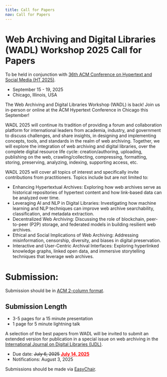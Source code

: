 ```yaml
---
title: Call for Papers
nav: Call for Papers
---
```

# Web Archiving and Digital Libraries (WADL) Workshop 2025 Call for Papers

To be held in conjunction with [36th ACM Conference on Hypertext and Social Media (HT 2025)](https://ht.acm.org/ht2025/).

* September 15 - 19, 2025
* Chicago, Illinois, USA

The Web Archiving and Digital Libraries Workshop (WADL) is back! Join us in-person or online at the ACM Hypertext Conference in Chicago this September!

WADL 2025 will continue its tradition of providing a forum and collaboration platform for international leaders from academia, industry, and government to discuss challenges, and share insights, in designing and implementing concepts, tools, and standards in the realm of web archiving. Together, we will explore the integration of web archiving and digital libraries, over the complete digital resource life cycle: creation/authoring, uploading, publishing on the web, crawling/collecting, compressing, formatting, storing, preserving, analyzing, indexing, supporting access, etc.

WADL 2025 will cover all topics of interest and specifically invite contributions from practitioners. Topics include but are not limited to:

- Enhancing Hypertextual Archives: Exploring how web archives serve as historical repositories of hypertext content and how link-based data can be analyzed over time.
- Leveraging AI and NLP in Digital Libraries: Investigating how machine learning and NLP techniques can improve web archive searchability, classification, and metadata extraction.
- Decentralized Web Archiving: Discussing the role of blockchain, peer-to-peer (P2P) storage, and federated models in building resilient web archives.
- Ethical and Social Implications of Web Archiving: Addressing misinformation, censorship, diversity, and biases in digital preservation.
- Interactive and User-Centric Archival Interfaces: Exploring hyperlinked knowledge graphs, linked open data, and immersive storytelling techniques that leverage web archives.

# Submission:

Submission should be in [ACM 2-column format](https://www.acm.org/publications/proceedings-template).

## Submission Length

* 3-5 pages for a 15 minute presentation
* 1 page for 5 minute lightning talk

A selection of the best papers from WADL will be invited to submit an extended version for publication in a special issue on web archiving in the [International Journal on Digital Libraries (IJDL)](https://link.springer.com/journal/799).
 
* Due date: <s>July 6, 2025</s> <ins style="color: red; font-weight: bold;">July 14, 2025</ins>
* Notifications: August 3, 2025
 
Submissions should be made via [EasyChair](https://easychair.org/my/conference?conf=wadl2025).
